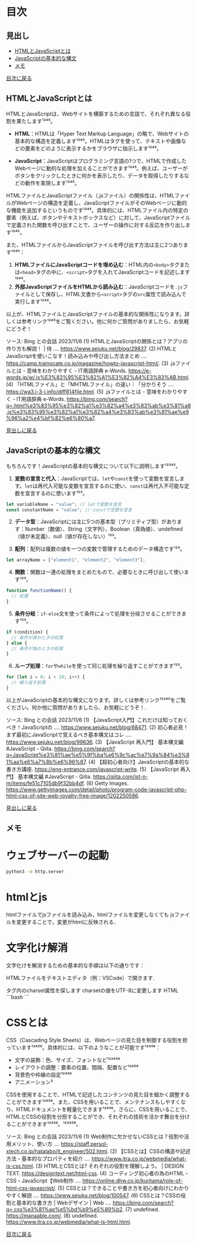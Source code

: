 # 目次

## 見出し

- [HTMLとJavaScriptとは](#HTMLとJavaScriptとは)
- [JavaScriptの基本的な構文](#JavaScriptの基本的な構文)
- [メモ](#メモ)

[目次に戻る](../README.md)

## HTMLとJavaScriptとは
HTMLとJavaScriptは、Webサイトを構築するための言語で、それぞれ異なる役割を果たします¹²⁴⁵。

- **HTML**：HTMLは「Hyper Text Markup Language」の略で、Webサイトの基本的な構造を定義します¹²⁴⁵。HTMLはタグを使って、テキストや画像などの要素をどのように表示するかをブラウザに指示します¹²⁴⁵。

- **JavaScript**：JavaScriptはプログラミング言語の1つで、HTMLで作成したWebページに動的な処理を加えることができます¹²⁴⁵。例えば、ユーザーがボタンをクリックしたときに何かを表示したり、データを取得したりするなどの動作を実現します¹²⁴⁵。

HTMLファイルとJavaScriptファイル（.jsファイル）の関係性は、HTMLファイルがWebページの構造を定義し、JavaScriptファイルがそのWebページに動的な機能を追加するというものです¹²⁴⁵。具体的には、HTMLファイル内の特定の要素（例えば、ボタンやテキストボックスなど）に対して、JavaScriptファイルで定義された関数を呼び出すことで、ユーザーの操作に対する反応を作り出します¹²⁴⁵。

また、HTMLファイルからJavaScriptファイルを呼び出す方法は主に2つあります¹²⁴⁵：
1. **HTMLファイルにJavaScriptコードを埋め込む**：HTML内の`<body>`タグまたは`<head>`タグの中に、`<script>`タグを入れてJavaScriptコードを記述します¹²⁴⁵。
2. **外部JavaScriptファイルをHTMLから読み込む**：JavaScriptコードを`.js`ファイルとして保存し、HTML文書から`<script>`タグの`src`属性で読み込んで実行します¹²⁴⁵。

以上が、HTMLファイルとJavaScriptファイルの基本的な関係性になります。詳しくは参考リンク¹²⁴⁵をご覧ください。他に何かご質問がありましたら、お気軽にどうぞ！

ソース: Bing との会話 2023/11/6
(1) HTMLとJavaScriptの関係とは？アプリの作り方も解説！ | 侍 .... https://www.sejuku.net/blog/29837.
(2) HTMLとJavaScriptを使いこなす！読み込みや呼び出し方法まとめ .... https://camp.trainocate.co.jp/magazine/howto-javascript-html/.
(3) .jsファイルとは - 意味をわかりやすく - IT用語辞典 e-Words. https://e-words.jp/w/.js%E3%83%95%E3%82%A1%E3%82%A4%E3%83%AB.html.
(4) 「HTMLファイル」と「MHTMLファイル」の違い｜「分かりそう .... https://wa3.i-3-i.info/diff814file.html.
(5) .jsファイルとは - 意味をわかりやすく - IT用語辞典 e-Words. https://bing.com/search?q=.html%e3%83%95%e3%82%a1%e3%82%a4%e3%83%ab%e3%81%a8.js%e3%83%95%e3%82%a1%e3%82%a4%e3%83%ab%e3%81%ae%e9%96%a2%e4%bf%82%e6%80%a7.


[見出しに戻る](#見出し)

## JavaScriptの基本的な構文
もちろんです！JavaScriptの基本的な構文について以下に説明します¹²³⁴⁵。

1. **変数の宣言と代入**：JavaScriptでは、`let`や`const`を使って変数を宣言します。`let`は再代入可能な変数を宣言するのに使い、`const`は再代入不可能な定数を宣言するのに使います¹²³。

```javascript
let variableName = "value"; // letで変数を宣言
const constantName = "value"; // constで定数を宣言
```

2. **データ型**：JavaScriptには主に5つの基本型（プリミティブ型）があります：Number（数値）、String（文字列）、Boolean（真偽値）、undefined（値が未定義）、null（値が存在しない）¹²³。

3. **配列**：配列は複数の値を一つの変数で管理するためのデータ構造です¹²³。

```javascript
let arrayName = ["element1", "element2", "element3"];
```

4. **関数**：関数は一連の処理をまとめたもので、必要なときに呼び出して使います¹²³。

```javascript
function functionName() {
  // 処理
}
```

5. **条件分岐**：`if-else`文を使って条件によって処理を分岐させることができます¹²³。

```javascript
if (condition) {
  // 条件が真のときの処理
} else {
  // 条件が偽のときの処理
}
```

6. **ループ処理**：`for`や`while`を使って同じ処理を繰り返すことができます¹²³。

```javascript
for (let i = 0; i < 10; i++) {
  // 繰り返す処理
}
```

以上がJavaScriptの基本的な構文になります。詳しくは参考リンク¹²³⁴⁵をご覧ください。何か他に質問がありましたら、お気軽にどうぞ！.

ソース: Bing との会話 2023/11/6
(1) 【JavaScript入門】これだけは知っておくべき！JavaScriptの .... https://www.sejuku.net/blog/68471.
(2) 初心者必見！まず最初にJavaScriptで覚えるべき基本構文はコレ .... https://www.sejuku.net/blog/99636.
(3) 【JavaScript 再入門】 基本構文編 #JavaScript - Qiita. https://bing.com/search?q=JavaScript%e3%81%ae%e5%9f%ba%e6%9c%ac%e7%9a%84%e3%81%aa%e6%a7%8b%e6%96%87.
(4) 【超初心者向け】JavaScriptの基本的な書き方講座. https://eng-entrance.com/javascript-write.
(5) 【JavaScript 再入門】 基本構文編 #JavaScript - Qiita. https://qiita.com/ist-n-m/items/fe51c7105db9f32bb4df.
(6) Getty Images. https://www.gettyimages.com/detail/photo/program-code-javascript-php-html-css-of-site-web-royalty-free-image/1202250586.

[見出しに戻る](#見出し)

## メモ
# ウェブサーバーの起動

```bash
python3 -m http.server
```

# htmlとjs
htmlファイルでjsファイルを読み込み，htmlファイルを変更しなくても
jsファイルを変更することで，変更がhtmlに反映される．

# 文字化け解消
文字化けを解消するための基本的な手順は以下の通りです：

HTMLファイルをテキストエディタ（例：VSCode）で開きます.
<head>タグ内のcharset属性を探します
charsetの値をUTF-8に変更します
HTML
```bash
<!DOCTYPE html>
<html lang="ja">
<head>
    <meta charset="UTF-8">
    <!-- 他のメタタグやリンクタグ -->
</head>
<body>
    <!-- ページの内容 -->
</body>
</html>
```

# CSSとは
CSS（Cascading Style Sheets）は、Webページの見た目を制御する役割を担っています¹²⁴⁵⁶。具体的には、以下のようなことが可能です¹²⁴⁵⁶：

- 文字の装飾：色、サイズ、フォントなど¹²³⁴⁵⁶
- レイアウトの調整：要素の位置、間隔、配置など¹²⁴⁵⁶
- 背景色や枠線の設定¹²⁴⁵⁶
- アニメーション³

CSSを使用することで、HTMLで記述したコンテンツの見た目を細かく調整することができます¹²⁴⁵⁶。また、CSSを用いることで、メンテナンスもしやすくなり、HTMLドキュメントを軽量化できます¹²⁴⁵⁶。さらに、CSSを用いることで、HTMLとCSSの役割を分担することができ、それぞれの技術を活かす舞台を分けることができます¹²⁴⁵⁶。¹²³⁴⁵⁶。

ソース: Bing との会話 2023/11/6
(1) Web制作に欠かせないCSSとは？役割や活用メリット、使い方 .... https://staff.persol-xtech.co.jp/hatalabo/it_engineer/502.html.
(2) 【CSSとは】CSSの構造や記述方法・基本的なプロパティを紹介 .... https://www.itra.co.jp/webmedia/what-is-css.html.
(3) HTMLとCSSとは? それぞれの役割を理解しよう。 | DESIGN TEXT. https://designtext.net/html-css.
(4) コーディング初心者の為のHTML・CSS・JavaScript【Web制作 .... https://online.dhw.co.jp/kuritama/role-of-html-css-javascript/.
(5) CSSとは？できることや書き方を初心者向けにわかりやすく解説 .... https://www.sejuku.net/blog/100547.
(6) CSSとは？CSSの役割と基本的な書き方 | Webデザイン | Web .... https://bing.com/search?q=.css%e3%81%ae%e5%bd%b9%e5%89%b2.
(7) undefined. https://manaable.com/.
(8) undefined. https://www.itra.co.jp/webmedia/what-is-html.html.

[目次に戻る](../README.md)